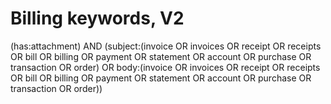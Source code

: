 # Billing keywords, V2

(has:attachment) AND (subject:(invoice OR invoices OR receipt OR receipts OR bill OR billing OR payment OR statement OR account OR purchase OR transaction OR order) OR body:(invoice OR invoices OR receipt OR receipts OR bill OR billing OR payment OR statement OR account OR purchase OR transaction OR order))